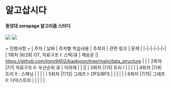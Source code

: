 # 알고삽시다

#### 중앙대 zeropage 알고리즘 스터디

<a href="https://solved.ac/winluck">
<img src="https://mazassumnida.wtf/api/v2/generate_badge?boj=winluck"></a>
<a href="https://solved.ac/exitfill1234">
<img src="https://mazassumnida.wtf/api/v2/generate_badge?boj=exitfill1234"></a>

= 진행사항 =
| 주차 | 날짜 | 주차별 학습내용 | 주최자 | 관련 링크 | 문제 |
|-|-|-|-|-|-|
| 1회차 |6/28| OT, 자료구조 I: 스택/큐 | 채승운 || https://github.com/tony9402/baekjoon/tree/main/data_structure | |
| 2회차 |7/1| 자료구조 II: 우선순위 큐 | 이의제 | | ||
| 3회차 |7/5| 트리 I | | | |
| 4회차 |7/8| 트리 II : 스패닝 | | | |
| 5회차 |7/12| 그래프 I: DFS/BFS | | | | |
| 6회차 |7/15| 그래프 II: 다익스트라 | | | | |

